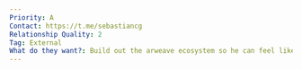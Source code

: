 ```yaml
---
Priority: A
Contact: https://t.me/sebastiancg
Relationship Quality: 2
Tag: External
What do they want?: Build out the arweave ecosystem so he can feel like he contributed to building something important
---
```

